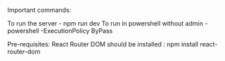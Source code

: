 Important commands:

To run the server - npm run dev
To run in powershell without admin - powershell -ExecutionPolicy ByPass

Pre-requisites:
React Router DOM should be installed : npm install react-router-dom
